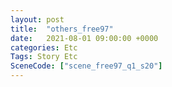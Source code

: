 ```yaml
---
layout: post
title:  "others_free97"
date:   2021-08-01 09:00:00 +0000
categories: Etc
Tags: Story Etc
SceneCode: ["scene_free97_q1_s20"]
---
```

